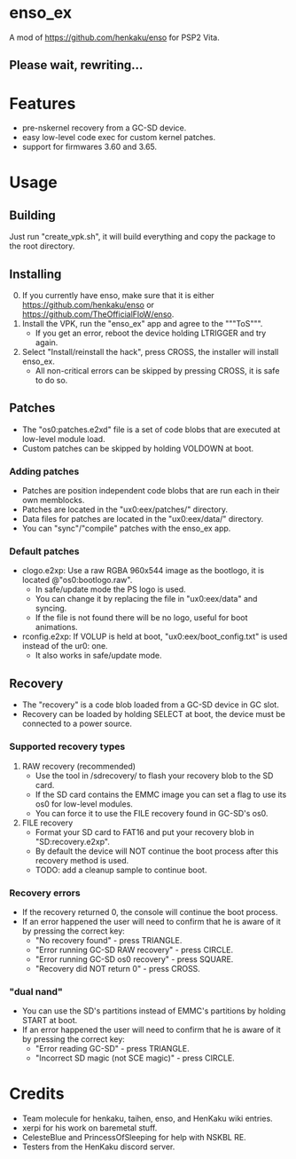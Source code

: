 # enso_ex
A mod of https://github.com/henkaku/enso for PSP2 Vita.

## Please wait, rewriting...

# Features
 - pre-nskernel recovery from a GC-SD device.
 - easy low-level code exec for custom kernel patches.
 - support for firmwares 3.60 and 3.65.
 
# Usage

## Building
 Just run "create_vpk.sh", it will build everything and copy the package to the root directory.

## Installing
 0) If you currently have enso, make sure that it is either https://github.com/henkaku/enso or https://github.com/TheOfficialFloW/enso.
 1) Install the VPK, run the "enso_ex" app and agree to the """ToS""".
	- If you get an error, reboot the device holding LTRIGGER and try again.
 2) Select "Install/reinstall the hack", press CROSS, the installer will install enso_ex.
	- All non-critical errors can be skipped by pressing CROSS, it is safe to do so.
 
## Patches
 - The "os0:patches.e2xd" file is a set of code blobs that are executed at low-level module load.
 - Custom patches can be skipped by holding VOLDOWN at boot.
 
### Adding patches
 - Patches are position independent code blobs that are run each in their own memblocks.
 - Patches are located in the "ux0:eex/patches/" directory.
 - Data files for patches are located in the "ux0:eex/data/" directory.
 - You can "sync"/"compile" patches with the enso_ex app.
 
### Default patches
 - clogo.e2xp: Use a raw RGBA 960x544 image as the bootlogo, it is located @"os0:bootlogo.raw".
	- In safe/update mode the PS logo is used.
	- You can change it by replacing the file in "ux0:eex/data" and syncing.
	- If the file is not found there will be no logo, useful for boot animations.
 - rconfig.e2xp: If VOLUP is held at boot, "ux0:eex/boot_config.txt" is used instead of the ur0: one.
	- It also works in safe/update mode.

## Recovery
 - The "recovery" is a code blob loaded from a GC-SD device in GC slot.
 - Recovery can be loaded by holding SELECT at boot, the device must be connected to a power source.
 
### Supported recovery types
1) RAW recovery (recommended)
	- Use the tool in /sdrecovery/ to flash your recovery blob to the SD card.
	- If the SD card contains the EMMC image you can set a flag to use its os0 for low-level modules.
	- You can force it to use the FILE recovery found in GC-SD's os0.
2) FILE recovery
	- Format your SD card to FAT16 and put your recovery blob in "SD:recovery.e2xp".
	- By default the device will NOT continue the boot process after this recovery method is used.
	- TODO: add a cleanup sample to continue boot.
 
### Recovery errors
 - If the recovery returned 0, the console will continue the boot process.
 - If an error happened the user will need to confirm that he is aware of it by pressing the correct key:
	- "No recovery found" - press TRIANGLE.
	- "Error running GC-SD RAW recovery" - press CIRCLE.
	- "Error running GC-SD os0 recovery" - press SQUARE.
	- "Recovery did NOT return 0" - press CROSS.
	
### "dual nand"
 - You can use the SD's partitions instead of EMMC's partitions by holding START at boot.
 - If an error happened the user will need to confirm that he is aware of it by pressing the correct key:
	- "Error reading GC-SD" - press TRIANGLE.
	- "Incorrect SD magic (not SCE magic)" - press CIRCLE.

# Credits
 - Team molecule for henkaku, taihen, enso, and HenKaku wiki entries.
 - xerpi for his work on baremetal stuff.
 - CelesteBlue and PrincessOfSleeping for help with NSKBL RE.
 - Testers from the HenKaku discord server.